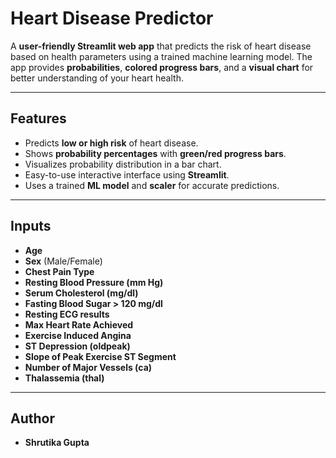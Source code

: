 # Heart Disease Predictor

A **user-friendly Streamlit web app** that predicts the risk of heart disease based on health parameters using a trained machine learning model. The app provides **probabilities**, **colored progress bars**, and a **visual chart** for better understanding of your heart health.

---

## Features

- Predicts **low or high risk** of heart disease.
- Shows **probability percentages** with **green/red progress bars**.
- Visualizes probability distribution in a bar chart.
- Easy-to-use interactive interface using **Streamlit**.
- Uses a trained **ML model** and **scaler** for accurate predictions.

---

## Inputs

- **Age**
- **Sex** (Male/Female)
- **Chest Pain Type**
- **Resting Blood Pressure (mm Hg)**
- **Serum Cholesterol (mg/dl)**
- **Fasting Blood Sugar > 120 mg/dl**
- **Resting ECG results**
- **Max Heart Rate Achieved**
- **Exercise Induced Angina**
- **ST Depression (oldpeak)**
- **Slope of Peak Exercise ST Segment**
- **Number of Major Vessels (ca)**
- **Thalassemia (thal)**

---

## Author

- **Shrutika Gupta**
